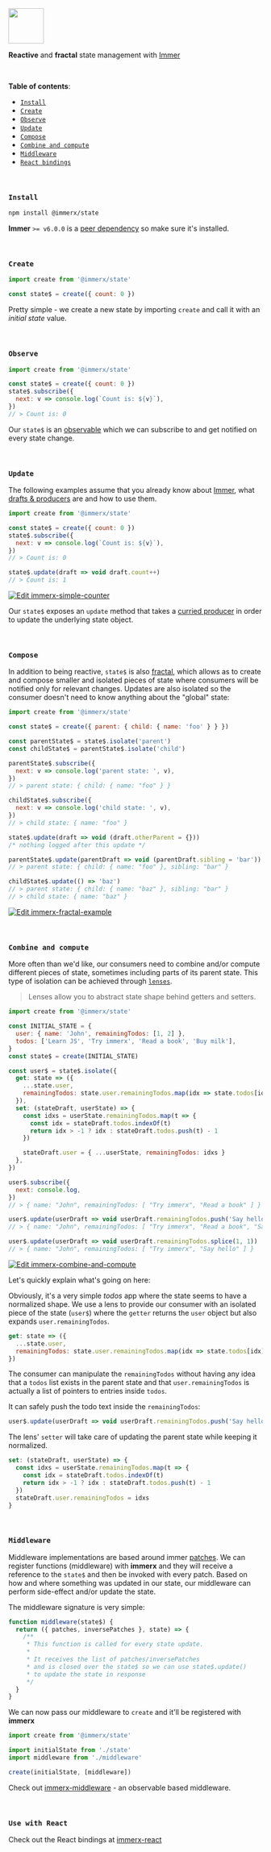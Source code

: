 <img src="images/immerx-state-logo.svg" height="70px"/>

**Reactive** and **fractal** state management with [Immer](https://github.com/immerjs/immer)

<br/>

**Table of contents**:

- [`Install`](#install)
- [`Create`](#create)
- [`Observe`](#observe)
- [`Update`](#update)
- [`Compose`](#compose)
- [`Combine and compute`](#combine-and-compute)
- [`Middleware`](#middleware)
- [`React bindings`](#use-with-react)

<br/>

### `Install`

```sh
npm install @immerx/state
```

**Immer** `>= v6.0.0` is a [peer dependency](https://nodejs.org/es/blog/npm/peer-dependencies/) so make sure it's installed.

<br/>

### `Create`

```js
import create from '@immerx/state'

const state$ = create({ count: 0 })
```

Pretty simple - we create a new state by importing `create` and call it with an _initial state_ value.

<br/>

### `Observe`

```js
import create from '@immerx/state'

const state$ = create({ count: 0 })
state$.subscribe({
  next: v => console.log(`Count is: ${v}`),
})
// > Count is: 0
```

Our `state$` is an [observable](https://github.com/tc39/proposal-observable) which we can subscribe to and get notified on every state change.

<br/>

### `Update`

The following examples assume that you already know about [Immer](https://github.com/immerjs/immer), what [drafts & producers](https://immerjs.github.io/immer/docs/produce) are and how to use them.

```js
import create from '@immerx/state'

const state$ = create({ count: 0 })
state$.subscribe({
  next: v => console.log(`Count is: ${v}`),
})
// > Count is: 0

state$.update(draft => void draft.count++)
// > Count is: 1
```

[![Edit immerx-simple-counter](https://codesandbox.io/static/img/play-codesandbox.svg)](https://codesandbox.io/s/immerx-simple-counter-wrpqb?fontsize=14&hidenavigation=1&theme=dark)

Our `state$` exposes an `update` method that takes a [curried producer](https://immerjs.github.io/immer/docs/curried-produce) in order to update the underlying state object.

<br/>

### `Compose`

In addition to being reactive, `state$` is also [fractal](https://staltz.com/unidirectional-user-interface-architectures.html), which allows as to create and compose smaller and isolated pieces of state where consumers will be notified only for relevant changes. Updates are also isolated so the consumer doesn't need to know anything about the "global" state:

```js
import create from '@immerx/state'

const state$ = create({ parent: { child: { name: 'foo' } } })

const parentState$ = state$.isolate('parent')
const childState$ = parentState$.isolate('child')

parentState$.subscribe({
  next: v => console.log('parent state: ', v),
})
// > parent state: { child: { name: "foo" } }

childState$.subscribe({
  next: v => console.log('child state: ', v),
})
// > child state: { name: "foo" }

state$.update(draft => void (draft.otherParent = {}))
/* nothing logged after this update */

parentState$.update(parentDraft => void (parentDraft.sibling = 'bar'))
// > parent state: { child: { name: "foo" }, sibling: "bar" }

childState$.update(() => 'baz')
// > parent state: { child: { name: "baz" }, sibling: "bar" }
// > child state: { name: "baz" }
```

[![Edit immerx-fractal-example](https://codesandbox.io/static/img/play-codesandbox.svg)](https://codesandbox.io/s/falling-pine-ndiue?fontsize=14&hidenavigation=1&theme=dark)

<br/>

### `Combine and compute`

More often than we'd like, our consumers need to combine and/or compute different pieces of state, sometimes including parts of its parent state. This type of isolation can be achieved through [`lenses`](https://medium.com/javascript-scene/lenses-b85976cb0534).

> Lenses allow you to abstract state shape behind getters and setters.

```js
import create from '@immerx/state'

const INITIAL_STATE = {
  user: { name: 'John', remainingTodos: [1, 2] },
  todos: ['Learn JS', 'Try immerx', 'Read a book', 'Buy milk'],
}
const state$ = create(INITIAL_STATE)

const user$ = state$.isolate({
  get: state => ({
    ...state.user,
    remainingTodos: state.user.remainingTodos.map(idx => state.todos[idx]),
  }),
  set: (stateDraft, userState) => {
    const idxs = userState.remainingTodos.map(t => {
      const idx = stateDraft.todos.indexOf(t)
      return idx > -1 ? idx : stateDraft.todos.push(t) - 1
    })

    stateDraft.user = { ...userState, remainingTodos: idxs }
  },
})

user$.subscribe({
  next: console.log,
})
// > { name: "John", remainingTodos: [ "Try immerx", "Read a book" ] }

user$.update(userDraft => void userDraft.remainingTodos.push('Say hello'))
// > { name: "John", remainingTodos: [ "Try immerx", "Read a book", "Say hello" ] }

user$.update(userDraft => void userDraft.remainingTodos.splice(1, 1))
// > { name: "John", remainingTodos: [ "Try immerx", "Say hello" ] }
```

[![Edit immerx-combine-and-compute](https://codesandbox.io/static/img/play-codesandbox.svg)](https://codesandbox.io/s/immerx-combine-and-compute-evqvu?fontsize=14&hidenavigation=1&theme=dark)

Let's quickly explain what's going on here:

Obviously, it's a very simple _todos_ app where the state seems to have a normalized shape. We use a lens to provide our consumer with an isolated piece of the state (`user$`) where the `getter` returns the `user` object but also expands `user.remainingTodos`.

```js
get: state => ({
  ...state.user,
  remainingTodos: state.user.remainingTodos.map(idx => state.todos[idx]),
})
```

The consumer can manipulate the `remainingTodos` without having any idea that a `todos` list exists in the parent state and that `user.remainingTodos` is actually a list of pointers to entries inside `todos`.

It can safely push the todo text inside the `remainingTodos`:

```js
user$.update(userDraft => void userDraft.remainingTodos.push('Say hello'))
```

The lens' `setter` will take care of updating the parent state while keeping it normalized.

```js
set: (stateDraft, userState) => {
  const idxs = userState.remainingTodos.map(t => {
    const idx = stateDraft.todos.indexOf(t)
    return idx > -1 ? idx : stateDraft.todos.push(t) - 1
  })
  stateDraft.user.remainingTodos = idxs
}
```

<br/>

### `Middleware`

Middleware implementations are based around immer [patches](https://immerjs.github.io/immer/docs/patches). We can register functions (middleware) with **immerx** and they will receive a reference to the `state$` and then be invoked with every patch. Based on how and where something was updated in our state, our middleware can perform side-effect and/or update the state.

The middleware signature is very simple:

```js
function middleware(state$) {
  return ({ patches, inversePatches }, state) => {
    /**
     * This function is called for every state update.
     *
     * It receives the list of patches/inversePatches
     * and is closed over the state$ so we can use state$.update()
     * to update the state in response
     */
  }
}
```

We can now pass our middleware to `create` and it'll be registered with **immerx**

```js
import create from '@immerx/state'

import initialState from './state'
import middleware from './middleware'

create(initialState, [middleware])
```

Check out [immerx-middleware](https://github.com/monojack/immerx-middleware) - an observable based middleware.

<br/>

### `Use with React`

Check out the React bindings at [immerx-react](https://github.com/monojack/immerx-react)
